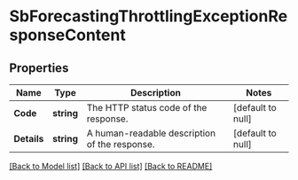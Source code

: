 # SbForecastingThrottlingExceptionResponseContent

## Properties
Name | Type | Description | Notes
------------ | ------------- | ------------- | -------------
**Code** | **string** | The HTTP status code of the response. | [default to null]
**Details** | **string** | A human-readable description of the response. | [default to null]

[[Back to Model list]](../README.md#documentation-for-models) [[Back to API list]](../README.md#documentation-for-api-endpoints) [[Back to README]](../README.md)

